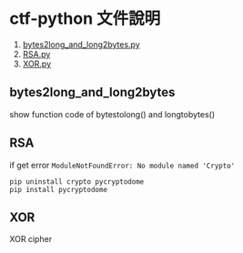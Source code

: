 # ctf-python 文件說明

1. [bytes2long_and_long2bytes.py](https://github.com/guan4tou2/ctf-python#bytes2long_and_long2bytes)
2. [RSA.py](https://github.com/guan4tou2/ctf-python#RSA)
3. [XOR.py](https://github.com/guan4tou2/ctf-python#XOR)

## bytes2long_and_long2bytes
show function code of bytestolong() and longtobytes()

## RSA
if get error `ModuleNotFoundError: No module named 'Crypto'`
```
pip uninstall crypto pycryptodome
pip install pycryptodome
```

## XOR
XOR cipher
